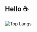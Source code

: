 ## Hello ☕️

![Top Langs](https://github-readme-stats.vercel.app/api/top-langs/?username=parkminjo&layout=compact)
